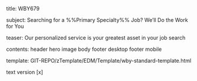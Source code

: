 title:					WBY679

subject:					Searching for a %%Primary Specialty%% Job? We’ll Do the Work for You

teaser:					Our personalized service is your greatest asset in your job search

contents:				header
					hero image
					body
					footer desktop
					footer mobile

template: GIT-REPO/zTemplate/EDM/Template/wby-standard-template.html

text version 				[x] 